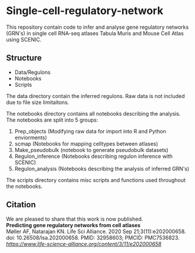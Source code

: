 # Single-cell-regulatory-network

This repository contain code to infer and analyse gene regulatory networks (GRN's) in single cell RNA-seq atlases Tabula Muris and Mouse Cell Atlas using SCENIC. 

## Structure
* Data/Regulons
* Notebooks
* Scripts

The data directory contain the inferred regulons. Raw data is not included due to file size limitaitons. 

The notebooks directory contains all notebooks describing the analysis.
The notebooks are split into 5 groups:
1. Prep_objects (Modifying raw data for import into R and Python enviorments)
2. scmap (Notebooks for mapping celltypes between atlases)
3. Make_pseudobulk (notebook to generate pseudobulk datasets)
4. Regulon_inference (Notebooks describing regulon inference with SCENIC)
5. Regulon_analysis (Notebooks describing the analysis of inferred GRN's)

The scripts directory contains misc scripts and functions used throughout the notebooks.

## Citation
We are pleased to share that this work is now published. <br>
**Predicting gene regulatory networks from cell atlases**  <br>
Møller AF, Natarajan KN. 
Life Sci Alliance. 2020 Sep 21;3(11):e202000658. doi: 10.26508/lsa.202000658. PMID: 32958603; PMCID: PMC7536823. <br>
_https://www.life-science-alliance.org/content/3/11/e202000658_
